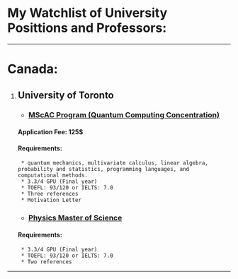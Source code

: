 # My Watchlist of University Posittions and Professors:

---

# Canada:
1. ## University of Toronto
	* ### [MScAC Program (Quantum Computing Concentration)](https://www.sgs.utoronto.ca/programs/applied-computing/)
	#### Application Fee: 125$
	#### Requirements:
		* quantum mechanics, multivariate calculus, linear algebra, probability and statistics, programming languages, and computational methods.
		* 3.3/4 GPU (Final year)
		* TOEFL: 93/120 or IELTS: 7.0
		* Three references
		* Motivation Letter
		
	* ### [Physics Master of Science](https://www.sgs.utoronto.ca/programs/physics/)
	#### Requirements:
		* 3.3/4 GPU (Final year)
		* TOEFL: 93/120 or IELTS: 7.0
		* Two references
		
---

